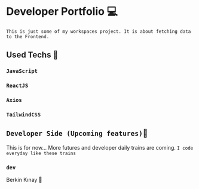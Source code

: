# Developer Portfolio 💻
`This is just some of my workspaces project. It is about fetching data to the Frontend.`

## Used Techs 🥰

### `JavaScript`
### `ReactJS`
### `Axios`
### `TailwindCSS`

## `Developer Side (Upcoming features)`💫
This is for now...  More futures and developer daily trains are coming.
`I code everyday like these trains`

### `dev`
Berkin Kınay 👤
